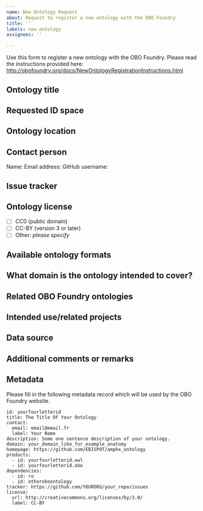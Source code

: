 ```yaml
---
name: New Ontology Request
about: Request to register a new ontology with the OBO Foundry
title: ''
labels: new ontology
assignees: ''

---
```


Use this form to register a new ontology with the OBO Foundry. Please read the instructions provided here:
http://obofoundry.org/docs/NewOntologyRegistrationInstructions.html

## Ontology title


## Requested ID space


## Ontology location


## Contact person
Name:
Email address:
GitHub username: 

## Issue tracker


## Ontology license

- [ ] CC0 (public domain)
- [ ] CC-BY (version 3 or later)
- [ ] Other: *please specify*

## Available ontology formats


## What domain is the ontology intended to cover?


## Related OBO Foundry ontologies


## Intended use/related projects


## Data source


## Additional comments or remarks

## Metadata

Please fill in the following metadata record which will be used by the OBO Foundry website.

```
id: yourfourletterid
title: The Title Of Your Ontology
contact:
  email: email@email.fr
  label: Your Name
description: Some one sentence description of your ontology.
domain: your_domain_like_for_example_anatomy
homepage: https://github.com/EBISPOT/amphx_ontology
products:
  - id: yourfourletterid.owl
  - id: yourfourletterid.obo
dependencies:
  - id: ro
  - id: otheroboontology
tracker: https://github.com/YOURORG/your_repo/issues
license:
  url: http://creativecommons.org/licenses/by/3.0/
  label: CC-BY
```
